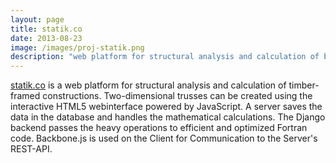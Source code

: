 ```yaml
---
layout: page
title: statik.co
date: 2013-08-23
image: /images/proj-statik.png
description: "web platform for structural analysis and calculation of beam structures"
---
```


[statik.co](http://statik.co/) is a web platform for structural analysis and calculation of timber-framed constructions. Two-dimensional trusses can be created using the interactive HTML5 webinterface powered by JavaScript. A server saves the data in the database and handles the mathematical calculations. The Django backend passes the heavy operations to efficient and optimized Fortran code. Backbone.js is used on the Client for Communication to the Server's REST-API.
